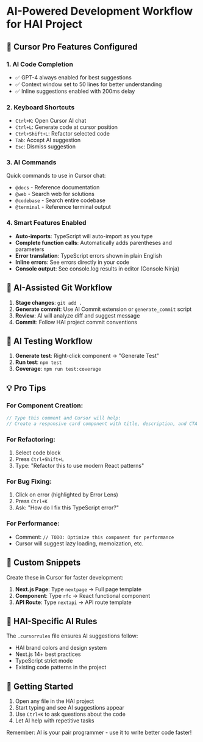 # AI-Powered Development Workflow for HAI Project

## 🚀 Cursor Pro Features Configured

### 1. **AI Code Completion**
- ✅ GPT-4 always enabled for best suggestions
- ✅ Context window set to 50 lines for better understanding
- ✅ Inline suggestions enabled with 200ms delay

### 2. **Keyboard Shortcuts**
- `Ctrl+K`: Open Cursor AI chat
- `Ctrl+L`: Generate code at cursor position
- `Ctrl+Shift+L`: Refactor selected code
- `Tab`: Accept AI suggestion
- `Esc`: Dismiss suggestion

### 3. **AI Commands**
Quick commands to use in Cursor chat:
- `@docs` - Reference documentation
- `@web` - Search web for solutions
- `@codebase` - Search entire codebase
- `@terminal` - Reference terminal output

### 4. **Smart Features Enabled**
- **Auto-imports**: TypeScript will auto-import as you type
- **Complete function calls**: Automatically adds parentheses and parameters
- **Error translation**: TypeScript errors shown in plain English
- **Inline errors**: See errors directly in your code
- **Console output**: See console.log results in editor (Console Ninja)

## 📝 AI-Assisted Git Workflow

1. **Stage changes**: `git add .`
2. **Generate commit**: Use AI Commit extension or `generate_commit` script
3. **Review**: AI will analyze diff and suggest message
4. **Commit**: Follow HAI project commit conventions

## 🧪 AI Testing Workflow

1. **Generate test**: Right-click component → "Generate Test"
2. **Run test**: `npm test`
3. **Coverage**: `npm run test:coverage`

## 💡 Pro Tips

### For Component Creation:
```typescript
// Type this comment and Cursor will help:
// Create a responsive card component with title, description, and CTA button using Tailwind
```

### For Refactoring:
1. Select code block
2. Press `Ctrl+Shift+L`
3. Type: "Refactor this to use modern React patterns"

### For Bug Fixing:
1. Click on error (highlighted by Error Lens)
2. Press `Ctrl+K`
3. Ask: "How do I fix this TypeScript error?"

### For Performance:
- Comment: `// TODO: Optimize this component for performance`
- Cursor will suggest lazy loading, memoization, etc.

## 🔧 Custom Snippets

Create these in Cursor for faster development:

1. **Next.js Page**: Type `nextpage` → Full page template
2. **Component**: Type `rfc` → React functional component
3. **API Route**: Type `nextapi` → API route template

## 🎯 HAI-Specific AI Rules

The `.cursorrules` file ensures AI suggestions follow:
- HAI brand colors and design system
- Next.js 14+ best practices
- TypeScript strict mode
- Existing code patterns in the project

## 🚦 Getting Started

1. Open any file in the HAI project
2. Start typing and see AI suggestions appear
3. Use `Ctrl+K` to ask questions about the code
4. Let AI help with repetitive tasks

Remember: AI is your pair programmer - use it to write better code faster!